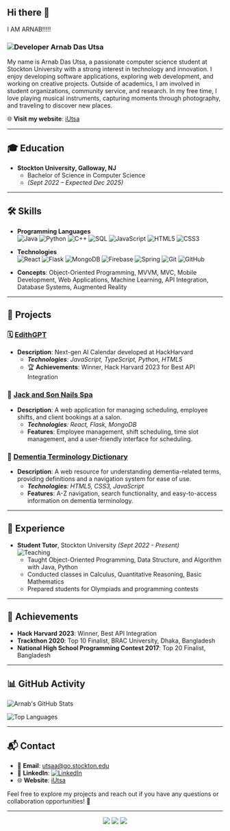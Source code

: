 ## Hi there 👋

I AM ARNAB!!!!!

### ![Developer](https://img.icons8.com/color/48/000000/developer.png) Arnab Das Utsa

My name is Arnab Das Utsa, a passionate computer science student at Stockton University with a strong interest in technology and innovation. I enjoy developing software applications, exploring web development, and working on creative projects. Outside of academics, I am involved in student organizations, community service, and research. In my free time, I love playing musical instruments, capturing moments through photography, and traveling to discover new places.

🌐 **Visit my website**: [iUtsa](https://iutsa.vercel.app)

---

## 🎓 Education
- **Stockton University, Galloway, NJ**
  - Bachelor of Science in Computer Science
  - _(Sept 2022 – Expected Dec 2025)_

---

## 🛠 Skills

- **Programming Languages**  
  <img src="https://img.icons8.com/color/48/000000/java-coffee-cup-logo--v1.png" alt="Java" style="animation: spin 2s linear infinite;" />
  <img src="https://img.icons8.com/color/48/000000/python--v1.png" alt="Python" style="animation: spin 2s linear infinite;" />
  <img src="https://img.icons8.com/color/48/000000/c-plus-plus-logo.png" alt="C++" style="animation: spin 2s linear infinite;" />
  <img src="https://img.icons8.com/color/48/000000/sql.png" alt="SQL" style="animation: spin 2s linear infinite;" />
  <img src="https://img.icons8.com/color/48/000000/javascript--v1.png" alt="JavaScript" style="animation: spin 2s linear infinite;" />
  <img src="https://img.icons8.com/color/48/000000/html-5--v1.png" alt="HTML5" style="animation: spin 2s linear infinite;" />
  <img src="https://img.icons8.com/color/48/000000/css3.png" alt="CSS3" style="animation: spin 2s linear infinite;" />

- **Technologies**  
  <img src="https://img.icons8.com/color/48/000000/react-native.png" alt="React" style="animation: bounce 2s infinite;" />
  <img src="https://img.icons8.com/ios-filled/48/000000/flask.png" alt="Flask" style="animation: bounce 2s infinite;" />
  <img src="https://img.icons8.com/color/48/000000/mongodb.png" alt="MongoDB" style="animation: bounce 2s infinite;" />
  <img src="https://img.icons8.com/color/48/000000/firebase.png" alt="Firebase" style="animation: bounce 2s infinite;" />
  <img src="https://img.icons8.com/color/48/000000/spring-logo.png" alt="Spring" style="animation: bounce 2s infinite;" />
  <img src="https://img.icons8.com/color/48/000000/git.png" alt="Git" style="animation: bounce 2s infinite;" />
  <img src="https://img.icons8.com/ios-glyphs/48/000000/github.png" alt="GitHub" style="animation: bounce 2s infinite;" />

- **Concepts**: Object-Oriented Programming, MVVM, MVC, Mobile Development, Web Applications, Machine Learning, API Integration, Database Systems, Augmented Reality

---

## 🚀 Projects

### 🗓️ [EdithGPT](https://devpost.com/software/edith-brshpa)
- **Description**: Next-gen AI Calendar developed at HackHarvard  
  - _**Technologies**: JavaScript, TypeScript, Python, HTML5_  
  - 🏆 **Achievements**: Winner, Hack Harvard 2023 for Best API Integration

### 💅 [Jack and Son Nails Spa](https://github.com/iUtsa/Jack-and-Son-Nail-Salon-fullstack)
- **Description**: A web application for managing scheduling, employee shifts, and client bookings at a salon.
  - _**Technologies**: React, Flask, MongoDB_
  - **Features**: Employee management, shift scheduling, time slot management, and a user-friendly interface for scheduling.

### 🧠 [Dementia Terminology Dictionary](https://github.com/iUtsa/dementia-terminology-dictionary)
- **Description**: A web resource for understanding dementia-related terms, providing definitions and a navigation system for ease of use.
  - _**Technologies**: HTML5, CSS3, JavaScript_
  - **Features**: A-Z navigation, search functionality, and easy-to-access information on dementia terminology.

---

## 💼 Experience

- **Student Tutor**, Stockton University _(Sept 2022 - Present)_  
  ![Teaching](https://img.icons8.com/color/48/000000/teacher.png)  
  - Taught Object-Oriented Programming, Data Structure, and Algorithm with Java, Python  
  - Conducted classes in Calculus, Quantitative Reasoning, Basic Mathematics  
  - Prepared students for Olympiads and programming contests  

---

## 🏅 Achievements

- **Hack Harvard 2023**: Winner, Best API Integration  
- **Trackthon 2020**: Top 10 Finalist, BRAC University, Dhaka, Bangladesh  
- **National High School Programming Contest 2017**: Top 20 Finalist, Bangladesh  

---

## 📊 GitHub Activity
![Arnab's GitHub Stats](https://github-readme-stats.vercel.app/api?username=iUtsa&show_icons=true&theme=radical)

![Top Languages](https://github-readme-stats.vercel.app/api/top-langs/?username=iUtsa&layout=compact&theme=radical)

---

## 📬 Contact

- 📧 **Email**: utsaa@go.stockton.edu  
- 💼 **LinkedIn**: [![LinkedIn](https://img.icons8.com/color/48/000000/linkedin.png)](https://www.linkedin.com/in/arnab-das-utsa-0b57a81a4/)
- 🌐 **Website**: [iUtsa](https://iutsa.vercel.app)

Feel free to explore my projects and reach out if you have any questions or collaboration opportunities! 🙌

---

<p align="center">
  <img src="https://img.shields.io/badge/JavaScript-Dynamic-blue?style=for-the-badge&logo=javascript&logoColor=white" />
  <img src="https://img.shields.io/badge/API-Integration-green?style=for-the-badge&logo=postman&logoColor=white" />
  <img src="https://img.shields.io/badge/Open%20Source-Love-red?style=for-the-badge&logo=github&logoColor=white" />
</p>
